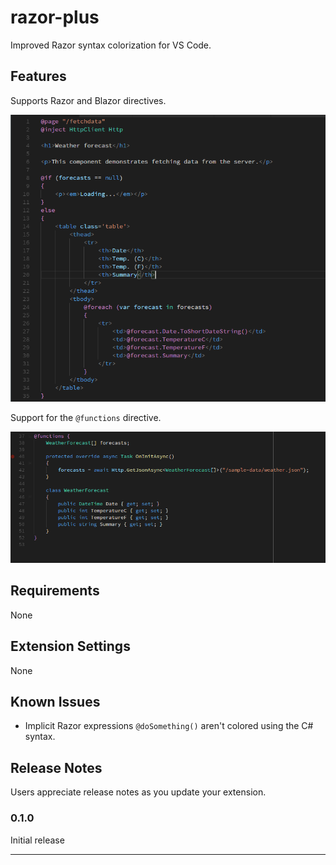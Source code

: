 # razor-plus

Improved Razor syntax colorization for VS Code.

## Features

Supports Razor and Blazor directives.

![Directives and Expressions](images/DirectivesAndExpressions.png)

Support for the `@functions` directive.

![functions](images/FunctionsDirective.png)

## Requirements

None

## Extension Settings

None

## Known Issues

- Implicit Razor expressions `@doSomething()` aren't colored using the C# syntax.

## Release Notes

Users appreciate release notes as you update your extension.

### 0.1.0

Initial release

-----------------------------------------------------------------------------------------------------------
